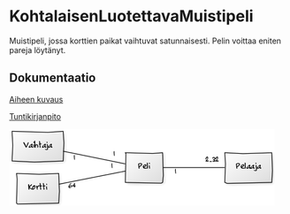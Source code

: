 # KohtalaisenLuotettavaMuistipeli

Muistipeli, jossa korttien paikat vaihtuvat satunnaisesti. Pelin voittaa eniten pareja löytänyt.

## Dokumentaatio

[Aiheen kuvaus](dokumentaatio/Aihemäärittely.md)

[Tuntikirjanpito](dokumentaatio/Tuntikirjanpito.md)

![Luokkakaavio](dokumentaatio/Luokkakaavio.png)
